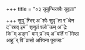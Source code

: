 +++
title = "०३ सुयुग्भिरश्वैः सुवृता"

+++
सुयु᳓ग्भिर् अ᳓श्वैः सुवृ᳓ता र᳓थेन  
द᳓स्राव् इमं᳓ शृणुतं श्लो᳓कम् अ᳓द्रेः  
कि᳓म् अङ्ग᳓ वाम् प्र᳓त्य् अ᳓वर्तिं ग᳓मिष्ठा  
आहु᳓र् वि᳓प्रासो अश्विना पुराजाः᳓